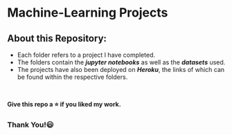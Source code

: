 # Machine-Learning Projects

## About this Repository:

* Each folder refers to a project I have completed.
* The folders contain the _**jupyter notebooks**_ as well as the _**datasets**_ used.
* The projects have also been deployed on _**Heroku**_, the links of which can be found within the respective folders.

<br />

**Give this repo a :star: if you liked my work.**<br />
### Thank You!:smiley:


